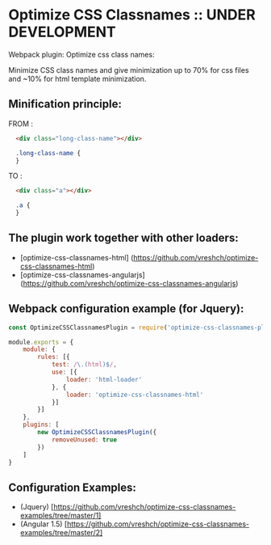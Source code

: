 # Optimize CSS Classnames :: UNDER DEVELOPMENT

Webpack plugin: Optimize css class names:

Minimize CSS class names and give minimization up to 70% for css files
and ~10% for html template minimization.

## Minification principle:

FROM :
```html
  <div class="long-class-name"></div>
```
```css
  .long-class-name {
  }
```
TO :
```html
  <div class="a"></div>
```
```css
  .a {
  }
```

## The plugin work together with other loaders:

* [optimize-css-classnames-html] (https://github.com/vreshch/optimize-css-classnames-html)
* [optimize-css-classnames-angularjs] (https://github.com/vreshch/optimize-css-classnames-angularjs)

## Webpack configuration example (for Jquery):

```js
const OptimizeCSSClassnamesPlugin = require('optimize-css-classnames-plugin');

module.exports = {
    module: {
        rules: [{
            test: /\.(html)$/,
            use: [{
                loader: 'html-loader'
            }, {
                loader: 'optimize-css-classnames-html'
            }]
        }]
    },
    plugins: [
        new OptimizeCSSClassnamesPlugin({
            removeUnused: true
        })
    ]
}
```

## Configuration Examples:
* (Jquery) [https://github.com/vreshch/optimize-css-classnames-examples/tree/master/1]
* (Angular 1.5) [https://github.com/vreshch/optimize-css-classnames-examples/tree/master/2]
